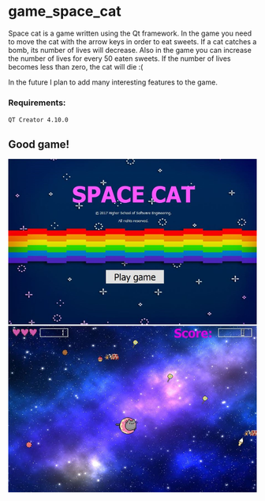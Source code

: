 # game_space_cat

Space cat is a game written using the Qt framework.
In the game you need to move the cat with the arrow keys in order to eat sweets. If a cat catches a bomb, its number of lives will decrease. Also in the game you can increase the number of lives for every 50 eaten sweets.
If the number of lives becomes less than zero, the cat will die :(

In the future I plan to add many interesting features to the game.

### Requirements:
```
QT Creator 4.10.0
```

## Good game!

![Main window](https://github.com/ArtV1ctory/game_space_cat/blob/master/space_cat.JPG)
![Game window](https://github.com/ArtV1ctory/game_space_cat/blob/master/space_cat2.JPG)